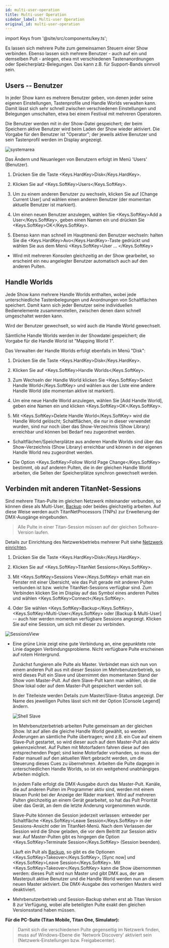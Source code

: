 ```yaml
---
id: multi-user-operation
title: Multi-user Operation
sidebar_label: Multi-user Operation
original_id: multi-user-operation
---
```


import Keys from '@site/src/components/key.ts';

Es lassen sich mehrere Pulte zum gemeinsamen Steuern einer Show
verbinden. Ebenso lassen sich mehrere Benutzer - auch auf ein und
demselben Pult - anlegen, etwa mit verschiedenen Tastenanordnungen oder
Speicherplatz-Belegungen. Das kann z.B. für Support-Bands sinnvoll sein.

Users -- Benutzer
-----------------

In jeder Show kann es mehrere Benutzer geben, von denen jeder seine
eigenen Einstellungen, Tastenprofile und Handle Worlds verwalten kann.
Damit lässt sich sehr schnell zwischen verschiedenen Einstellungen und
Belegungen umschalten, etwa bei einem Festival mit mehreren Operatoren.

Die Benutzer werden mit in der Show-Datei gespeichert; der beim
Speichern aktive Benutzer wird beim Laden der Show wieder aktiviert. Die
Vorgabe für den Benutzer ist "Operator"; der jeweils aktive Benutzer und
sein Tastenprofil werden im Display angezeigt.

![systemarea](/docs/images/System-Area.png)

Das Ändern und Neuanlegen von Benutzern erfolgt im Menü 'Users'
(Benutzer).

1.  Drücken Sie die Taste <Keys.HardKey>Disk</Keys.HardKey>.

2.  Klicken Sie auf <Keys.SoftKey>Users</Keys.SoftKey>.

3.  Um zu einem anderen Benutzer zu wechseln, klicken Sie auf \[Change
Current User\] und wählen einen anderen Benutzer (der momentan aktuelle
Benutzer ist markiert).

4.  Um einen neuen Benutzer anzulegen, wählen Sie <Keys.SoftKey>Add a User</Keys.SoftKey>, geben
einen Namen ein und drücken Sie <Keys.SoftKey>OK</Keys.SoftKey>.

5.  Ebenso kann man schnell im Hauptmenü den Benutzer wechseln: halten
Sie die <Keys.HardKey>Avo</Keys.HardKey>-Taste gedrückt und wählen Sie aus dem Menü <Keys.SoftKey>User ... </Keys.SoftKey>

-   Wird mit mehreren Konsolen gleichzeitig an der Show gearbeitet, so
    erscheint ein neu angelegter Benutzer automatisch auch auf den
    anderen Pulten.

Handle Worlds
-------------

Jede Show kann mehrere Handle Worlds enthalten, wobei jede
unterschiedliche Tastenbelegungen und Anordnungen von Schaltflächen
speichert. Damit kann sich jeder Benutzer seine individuellen
Bedienelemente zusammenstellen, zwischen denen dann schnell umgeschaltet
werden kann.

Wird der Benutzer gewechselt, so wird auch die Handle World gewechselt.

Sämtliche Handle Worlds werden in der Showdatei gespeichert; die Vorgabe
für die Handle World ist "Mapping World 1".

Das Verwalten der Handle Worlds erfolgt ebenfalls im Menü "Disk":

1.  Drücken Sie die Taste <Keys.HardKey>Disk</Keys.HardKey>.

2.  Klicken Sie auf <Keys.SoftKey>Handle Worlds</Keys.SoftKey>.

3.  Zum Wechseln der Handle World klicken Sie <Keys.SoftKey>Select Handle World</Keys.SoftKey>
und wählen aus der Liste eine andere Handle World (die momentan aktive
ist markiert).

4.  Um eine neue Handle World anzulegen, wählen Sie \[Add Handle
World\], geben eine Namen ein und klicken <Keys.SoftKey>OK</Keys.SoftKey>.

5.  Mit <Keys.SoftKey>Delete Handle World</Keys.SoftKey> wird die Handle World gelöscht;
Schaltflächen, die nur in dieser verwendet wurden, sind nur noch über
das Show-Verzeichnis (Show Library) erreichbar und können bei Bedarf neu
zugeordnet werden.

-   Schaltflächen/Speicherplätze aus anderen Handle Worlds sind über das
    Show-Verzeichnis (Show Library) erreichbar und können in der eigenen
    Handle World neu zugeordnet werden.

-   Die Option <Keys.SoftKey>Follow World Page Change</Keys.SoftKey> bestimmt, ob auf anderen
    Pulten, die in der gleichen Handle World arbeiten, die Seiten der
    Speicherplätze synchron gewechselt werden.

Verbinden mit anderen TitanNet-Sessions
---------------------------------------

Sind mehrere Titan-Pulte im gleichen Netzwerk miteinander
verbunden, so können diese als Multi-User, [Backup](../running-the-show/linking-consoles-for-multi-user-or-backup.md#pulte-für-den-backup-betrieb-einrichten) oder beides
gleichzeitig arbeiten. Auf diese Weise werden auch
TitanNetProcessors (TNPs) zur Erweiterung der DMX-Ausgänge
eingebunden.

> Alle Pulte in einer Titan-Session müssen auf der gleichen Software-Version laufen.

Details zur Einrichtung des Netzwerkbetriebs mehrerer Pult siehe
[Netzwerk einrichten](../networking.md).

1.  Drücken Sie die Taste <Keys.HardKey>Disk</Keys.HardKey>.

2.  Klicken Sie auf <Keys.SoftKey>TitanNet Sessions</Keys.SoftKey>.

3.  Mit <Keys.SoftKey>Sessions View</Keys.SoftKey> erhält man ein Fenster mit einer Übersicht,
wie das Pult gerade mit anderen Pulten verbunden ist bzw. welche
TitanNet-Sessions verfügbar sind. Zum Verbinden klicken Sie im Display
auf das Symbol eines anderen Pultes und wählen <Keys.SoftKey>Connect</Keys.SoftKey>.

4.  Oder Sie wählen <Keys.SoftKey>Backup</Keys.SoftKey>, <Keys.SoftKey>Multi-User</Keys.SoftKey> oder \[Backup &
Multi-User\] -- auch hier werden momentan verfügbare Sessions angezeigt.
Klicken Sie auf eine Session, um sich mit dieser zu verbinden.

![SessionsView](/docs/images/SessionsView.png)

-   Eine grüne Linie zeigt eine gute Verbindung an, eine gepunktete rote
    Linie dagegen Verbindungsprobleme. Nicht verfügbare Pulte erscheinen
    auf rotem Hintergrund.

    Zunächst fungieren alle Pulte als Master. Verbindet man sich nun von
    einem anderen Pult aus mit dieser Session im Mehrbenutzerbetrieb, so
    wird dieses Pult ein Slave und übernimmt den momentanen Stand der
    Show vom Master-Pult. Auf dem Slave-Pult kann man wählen, ob die
    Show lokal oder auf dem Master-Pult gespeichert werden soll.

    In der Titelleiste werden Details zum Master/Slave-Status angezeigt.
    Der Name des jeweiligen Pultes lässt sich mit der Option \[Console
    Legend\] ändern.

    ![Shell Slave](/docs/images/Shell-Slave.png)

	Im Mehrbenutzerbetrieb arbeiten Pulte gemeinsam an der gleichen Show.
	Ist auf allen die gleiche Handle World gewählt, so werden Änderungen an
	sämtliche Pulte übertragen; wird z.B. ein Cue auf einem Slave-Pult
	gestartet, so wird dieser auch auf dem Master-Pult als aktiv
	gekennzeichnet. Auf Pulten mit Motorfadern fahren diese auf den
	entsprechenden Pegel; sind keine Motorfader vorhanden, so muss der Fader
	manuell auf den aktuellen Wert gebracht werden, um die Steuerung dieses
	Cues zu übernehmen. Arbeiten die Pulte dagegen in unterschiedlichen
	Handle Worlds, so ist ein weitgehend unabhängiges Arbeiten möglich.

	In jedem Falle erfolgt die DMX-Ausgabe durch das Master-Pult. Kanäle,
	die auf anderen Pulten im Programmer aktiv sind, werden mit einem blauen
	Punkt bei der Anzeige der Räder markiert. Wird auf mehreren Pulten
	gleichzeitig an einem Gerät gearbeitet, so hat das Pult Priorität über
	das Gerät, an dem die letzte Änderung vorgenommen wurde.

	Slave-Pulte können die Session jederzeit verlassen: entweder per
	Schaltfläche <Keys.SoftKey>Leave Session</Keys.SoftKey> in der Sessions-Ansicht oder im
	TitanNet-Menü. Nach dem Verlassen der Session wird die Show geladen, die
	vor dem Beitritt zur Session aktiv war. Auf Master-Pulten gibt es
	hingegen die Option <Keys.SoftKey>Terminate Session</Keys.SoftKey> (Session beenden).

	Läuft ein Pult als [Backup](../running-the-show/linking-consoles-for-multi-user-or-backup.md#pulte-für-den-backup-betrieb-einrichten), so gibt es die Optionen <Keys.SoftKey>Takeover</Keys.SoftKey>, \[Sync
	now\] und <Keys.SoftKey>Leave Session</Keys.SoftKey>. Mit <Keys.SoftKey>Takeover</Keys.SoftKey> kann die Show übernommen
	werden: dieses Pult wird nun Master und gibt DMX aus, der am Masterpult
	aktive Benutzer und die Handle World werden nun an diesem neuen Master
	aktiviert. Die DMX-Ausgabe des vorherigen Masters wird deaktiviert.

-   Mehrbenutzerbetrieb und Session-Backup stehen erst ab Titan Version
    8 zur Verfügung, wobei alle beteiligten Pulte exakt den gleichen
    Versionsstand haben müssen.

<strong>Für die PC-Suite (Titan Mobile, Titan One, Simulator):</strong>

> Damit sich die verschiedenen Pulte gegenseitig im Netzwerk finden, muss auf Windows-Ebene die 'Network Discovery' aktiviert sein (Netzwerk-Einstellungen bzw. Freigabecenter).
